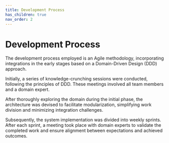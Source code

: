 ```yaml
---
title: Development Process 
has_children: true
nav_order: 2
---
```


# Development Process 

The development process employed is an Agile methodology, incorporating integrations in the early stages based on a Domain-Driven Design (DDD) approach.

Initially, a series of knowledge-crunching sessions were conducted, following the principles of DDD. These meetings involved all team members and a domain expert.

After thoroughly exploring the domain during the initial phase, the architecture was devised to facilitate modularization, simplifying work division and minimizing integration challenges.

Subsequently, the system implementation was divided into weekly sprints. After each sprint, a meeting took place with domain experts to validate the completed work and ensure alignment between expectations and achieved outcomes.
